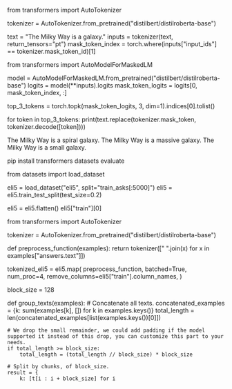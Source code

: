 from transformers import AutoTokenizer

tokenizer = AutoTokenizer.from_pretrained("distilbert/distilroberta-base")

text = "The Milky Way is a <mask> galaxy."
inputs = tokenizer(text, return_tensors="pt")
mask_token_index = torch.where(inputs["input_ids"] == tokenizer.mask_token_id)[1]


from transformers import AutoModelForMaskedLM

model = AutoModelForMaskedLM.from_pretrained("distilbert/distilroberta-base")
logits = model(**inputs).logits
mask_token_logits = logits[0, mask_token_index, :]


top_3_tokens = torch.topk(mask_token_logits, 3, dim=1).indices[0].tolist()

for token in top_3_tokens:
    print(text.replace(tokenizer.mask_token, tokenizer.decode([token])))


The Milky Way is a spiral galaxy.
The Milky Way is a massive galaxy.
The Milky Way is a small galaxy.


pip install transformers datasets evaluate


from datasets import load_dataset

eli5 = load_dataset("eli5", split="train_asks[:5000]")
eli5 = eli5.train_test_split(test_size=0.2)

eli5 = eli5.flatten()
eli5["train"][0]


from transformers import AutoTokenizer

tokenizer = AutoTokenizer.from_pretrained("distilbert/distilroberta-base")

def preprocess_function(examples):
    return tokenizer([" ".join(x) for x in examples["answers.text"]])

tokenized_eli5 = eli5.map(
    preprocess_function,
    batched=True,
    num_proc=4,
    remove_columns=eli5["train"].column_names,
)


block_size = 128

def group_texts(examples):
    # Concatenate all texts.
    concatenated_examples = {k: sum(examples[k], []) for k in examples.keys()}
    total_length = len(concatenated_examples[list(examples.keys())[0]])

    # We drop the small remainder, we could add padding if the model supported it instead of this drop, you can customize this part to your needs.
    if total_length >= block_size:
        total_length = (total_length // block_size) * block_size

    # Split by chunks, of block_size.
    result = {
        k: [t[i : i + block_size] for i
